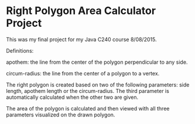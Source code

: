 # Right Polygon Area Calculator Project
This was my final project for my Java C240 course 8/08/2015.

Definitions:

apothem: the line from the center of the polygon perpendicular to any side.

circum-radius: the line from the center of a polygon to a vertex.


The right polygon is created based on two of the following parameters:
   side length, apothem length or the circum-radius. The third parameter is automatically calculated when the other two are given.
   
   The area of the polygon is calculated and then viewed with all three parameters visualized on the drawn polygon.
    